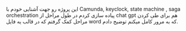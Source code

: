 این پروژه رو جهت آشنایی خودم با Camunda, keyclock, state machine , saga orchestration پیاده سازی کردم
در طول مراحل از chat gpt هم برای طی کردن مراحل کمک گرفتم که در قالب یه فایل word که به مرور کامل میکنم توضیح دادم.

